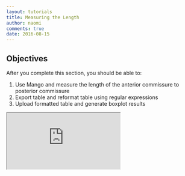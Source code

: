 ```yaml
---
layout: tutorials
title: Measuring the Length
author: naomi
comments: true
date: 2016-08-15
---
```


## Objectives

After you complete this section, you should be able to:

1. Use Mango and measure the length of the anterior commissure to posterior commissure
2. Export table and reformat table using regular expressions
3. Upload formatted table and generate boxplot results

<div class="embed-container">
  <iframe src="https://biabl.shinyapps.io/acpc/" scrolling="no"></iframe>
</div>
